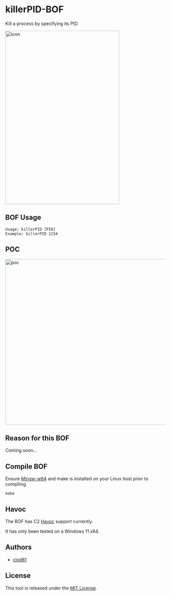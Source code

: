 # killerPID-BOF
Kill a process by specifying its PID.

<img width="358" height="544" alt="icon" src="https://github.com/user-attachments/assets/974b72cc-84a6-4da7-9c9f-58153bb6b3f2" />

## BOF Usage
```
Usage: killerPID [PID]
Example: killerPID 1234
```

## POC
<img width="2346" height="520" alt="poc" src="https://github.com/user-attachments/assets/c6d36eb7-8662-4ffe-b526-51349de5270a" />

## Reason for this BOF
Coming soon...

## Compile BOF 
Ensure [Mingw-w64](https://www.mingw-w64.org/) and make is installed on your Linux host prior to compiling.
```
make
```

## Havoc
The BOF has C2 [Havoc](https://havocframework.com/) support currently.

It has only been tested on a Windows 11 x64.

## Authors
* [clod81](https://github.com/clod81)

## License
This tool is released under the [MIT License](https://opensource.org/licenses/MIT).